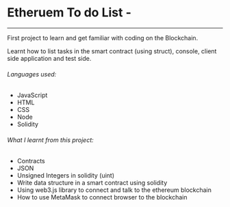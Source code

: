 # Etheruem To do List -
---

First project to learn and get familiar with coding on the Blockchain.

Learnt how to list tasks in the smart contract (using struct), console, client side application and test side.


###### Languages used:
* JavaScript
* HTML
* CSS
* Node
* Solidity

###### What I learnt from this project:
* Contracts
* JSON
* Unsigned Integers in solidity (uint)
* Write data structure in a smart contract using solidity
* Using web3.js library to connect and talk to the ethereum blockchain
* How to use MetaMask to connect browser to the blockchain
